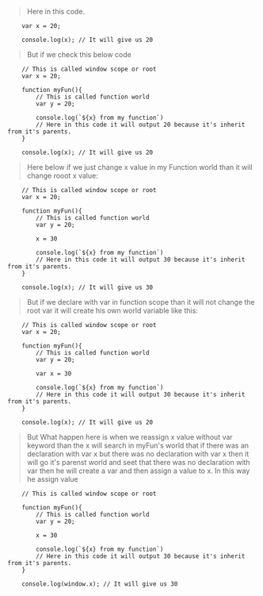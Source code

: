 > Here in this code.

```
    var x = 20;

    console.log(x); // It will give us 20
```
> But  if we check this below code

```
    // This is called window scope or root
    var x = 20;

    function myFun(){
        // This is called function world
        var y = 20;

        console.log(`${x} from my function`)
        // Here in this code it will output 20 because it's inherit from it's parents.
    }

    console.log(x); // It will give us 20
```

> Here below if we just change x value in my Function world than it will change rooot x value:

```
    // This is called window scope or root
    var x = 20;

    function myFun(){
        // This is called function world
        var y = 20;

        x = 30

        console.log(`${x} from my function`)
        // Here in this code it will output 30 because it's inherit from it's parents.
    }

    console.log(x); // It will give us 30
```

> But if we declare with var in function scope than it will not change the root var it will create his own world variable like this: 

```
    // This is called window scope or root
    var x = 20;

    function myFun(){
        // This is called function world
        var y = 20;

        var x = 30

        console.log(`${x} from my function`)
        // Here in this code it will output 30 because it's inherit from it's parents.
    }

    console.log(x); // It will give us 20
```

> But What happen here is when we reassign x value without var keyword than the x will search in myFun's world that if there was an declaration with var x but there was no declaration with var x then it will go it's parenst world and seet that there was no declaration with var then he will create a var and then assign a value to x. In this way he assign value

```
    // This is called window scope or root

    function myFun(){
        // This is called function world
        var y = 20;

        x = 30

        console.log(`${x} from my function`)
        // Here in this code it will output 30 because it's inherit from it's parents.
    }

    console.log(window.x); // It will give us 30
```